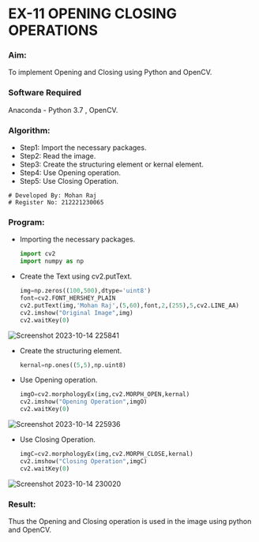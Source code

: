 # EX-11 OPENING CLOSING OPERATIONS
### Aim:
To implement Opening and Closing using Python and OpenCV.
### Software Required
Anaconda - Python 3.7 , OpenCV.
### Algorithm:
- Step1: Import the necessary packages.
- Step2: Read the image.
- Step3: Create the structuring element or kernal element.
- Step4: Use Opening operation.
- Step5: Use Closing Operation.
```
# Developed By: Mohan Raj
# Register No: 212221230065
```
### Program:
- Importing the necessary packages.
  ```Python
  import cv2
  import numpy as np
  ```
- Create the Text using cv2.putText.
  ```Python
  img=np.zeros((100,500),dtype='uint8')
  font=cv2.FONT_HERSHEY_PLAIN
  cv2.putText(img,'Mohan Raj',(5,60),font,2,(255),5,cv2.LINE_AA)
  cv2.imshow("Original Image",img)
  cv2.waitKey(0)
  ```
![Screenshot 2023-10-14 225841](https://github.com/Mohanraj2004/OPENING--CLOSING/assets/132890483/0962e171-5fd4-44b8-957e-9f6f7269cfa7)

- Create the structuring element.
  ```Python
  kernal=np.ones((5,5),np.uint8)
  ```
- Use Opening operation.
  ```Python
  imgO=cv2.morphologyEx(img,cv2.MORPH_OPEN,kernal)
  cv2.imshow("Opening Operation",imgO)
  cv2.waitKey(0)
  ```
![Screenshot 2023-10-14 225936](https://github.com/Mohanraj2004/OPENING--CLOSING/assets/132890483/9ae82e46-96ba-45b2-86cc-d6b6d9737a32)

- Use Closing Operation.
  ```Python
  imgC=cv2.morphologyEx(img,cv2.MORPH_CLOSE,kernal)
  cv2.imshow("Closing Operation",imgC)
  cv2.waitKey(0)
  ```
![Screenshot 2023-10-14 230020](https://github.com/Mohanraj2004/OPENING--CLOSING/assets/132890483/d351b537-11c4-4cf4-b36a-6bd85701ad56)

### Result:
Thus the Opening and Closing operation is used in the image using python and OpenCV.
